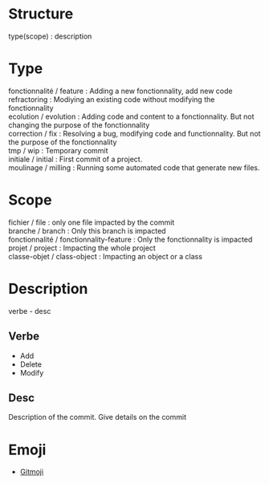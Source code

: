 # Structure

type(scope) : description

# Type

fonctionnalité / feature : Adding a new fonctionnality, add new code  
refractoring : Modiying an existing code without modifying the fonctionnality   
ecolution / evolution : Adding code and content to a fonctionnality. But not changing the purpose of the fonctionnality   
correction / fix : Resolving a bug, modifying code and functionnality. But not the purpose of the fonctionnality   
tmp / wip : Temporary commit  
initiale / initial : First commit of a project.   
moulinage / milling : Running some automated code that generate new files.   

# Scope

fichier / file : only one file impacted by the commit  
branche / branch : Only this branch is impacted  
fonctionnalité / fonctionnality-feature : Only the fonctionnality is impacted  
projet / project : Impacting the whole project  
classe-objet / class-object : Impacting an object or a class   

# Description

verbe - desc

## Verbe

- Add
- Delete
- Modify

## Desc

Description of the commit. Give details on the commit

# Emoji

* [Gitmoji](https://gitmoji.dev)